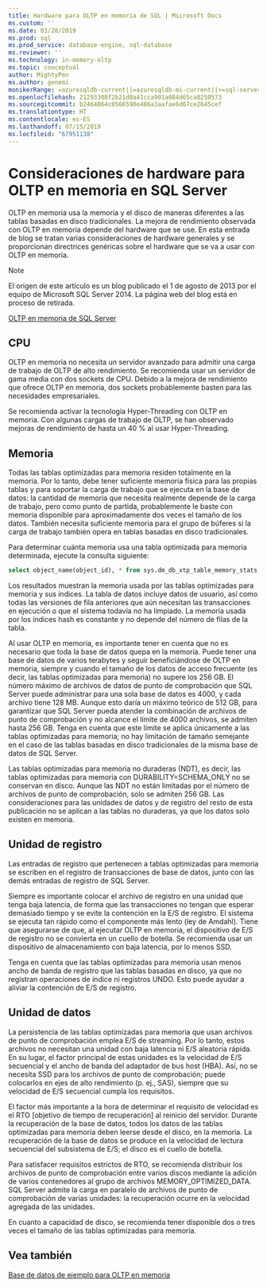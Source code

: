 ```yaml
---
title: Hardware para OLTP en memoria de SQL | Microsoft Docs
ms.custom: ''
ms.date: 03/28/2019
ms.prod: sql
ms.prod_service: database-engine, sql-database
ms.reviewer: ''
ms.technology: in-memory-oltp
ms.topic: conceptual
author: MightyPen
ms.author: genemi
monikerRange: =azuresqldb-current||=azuresqldb-mi-current||>=sql-server-2016||>=sql-server-linux-2017||=sqlallproducts-allversions
ms.openlocfilehash: 21293308f2b21d0a41cca901a084d65ca0250573
ms.sourcegitcommit: b2464064c0566590e486a3aafae6d67ce2645cef
ms.translationtype: HT
ms.contentlocale: es-ES
ms.lasthandoff: 07/15/2019
ms.locfileid: "67951138"
---
```

# <a name="hardware-considerations-for-in-memory-oltp-in-sql-server"></a>Consideraciones de hardware para OLTP en memoria en SQL Server

OLTP en memoria usa la memoria y el disco de maneras diferentes a las tablas basadas en disco tradicionales. La mejora de rendimiento observada con OLTP en memoria depende del hardware que se use. En esta entrada de blog se tratan varias consideraciones de hardware generales y se proporcionan directrices genéricas sobre el hardware que se va a usar con OLTP en memoria.

> [!NOTE]
> El origen de este artículo es un blog publicado el 1 de agosto de 2013 por el equipo de Microsoft SQL Server 2014. La página web del blog está en proceso de retirada.
>
> [OLTP en memoria de SQL Server](index.md)

<!--
    Here was the link to the blog. This blog was captured into this new article on 2018/11/30, by GeneMi (MightyPen).
    https://cloudblogs.microsoft.com/sqlserver/2013/08/01/hardware-considerations-for-in-memory-oltp-in-sql-server-2014/
    At least one pre-existing article that contained the obsolete blog link was:
        relational-databases\in-memory-oltp\sample-database-for-in-memory-oltp.md
-->

## <a name="cpu"></a>CPU

OLTP en memoria no necesita un servidor avanzado para admitir una carga de trabajo de OLTP de alto rendimiento. Se recomienda usar un servidor de gama media con dos sockets de CPU. Debido a la mejora de rendimiento que ofrece OLTP en memoria, dos sockets probablemente basten para las necesidades empresariales.

Se recomienda activar la tecnología Hyper-Threading con OLTP en memoria. Con algunas cargas de trabajo de OLTP, se han observado mejoras de rendimiento de hasta un 40 % al usar Hyper-Threading.

## <a name="memory"></a>Memoria

Todas las tablas optimizadas para memoria residen totalmente en la memoria. Por lo tanto, debe tener suficiente memoria física para las propias tablas y para soportar la carga de trabajo que se ejecuta en la base de datos: la cantidad de memoria que necesita realmente depende de la carga de trabajo, pero como punto de partida, probablemente le baste con memoria disponible para aproximadamente dos veces el tamaño de los datos. También necesita suficiente memoria para el grupo de búferes si la carga de trabajo también opera en tablas basadas en disco tradicionales.

Para determinar cuánta memoria usa una tabla optimizada para memoria determinada, ejecute la consulta siguiente:

```sql
select object_name(object_id), * from sys.dm_db_xtp_table_memory_stats;
```

Los resultados muestran la memoria usada por las tablas optimizadas para memoria y sus índices. La tabla de datos incluye datos de usuario, así como todas las versiones de fila anteriores que aún necesitan las transacciones en ejecución o que el sistema todavía no ha limpiado. La memoria usada por los índices hash es constante y no depende del número de filas de la tabla.

Al usar OLTP en memoria, es importante tener en cuenta que no es necesario que toda la base de datos quepa en la memoria. Puede tener una base de datos de varios terabytes y seguir beneficiándose de OLTP en memoria, siempre y cuando el tamaño de los datos de acceso frecuente (es decir, las tablas optimizadas para memoria) no supere los 256 GB. El número máximo de archivos de datos de punto de comprobación que SQL Server puede administrar para una sola base de datos es 4000, y cada archivo tiene 128 MB. Aunque esto daría un máximo teórico de 512 GB, para garantizar que SQL Server pueda atender la combinación de archivos de punto de comprobación y no alcance el límite de 4000 archivos, se admiten hasta 256 GB. Tenga en cuenta que este límite se aplica únicamente a las tablas optimizadas para memoria; no hay limitación de tamaño semejante en el caso de las tablas basadas en disco tradicionales de la misma base de datos de SQL Server.

Las tablas optimizadas para memoria no duraderas (NDT), es decir, las tablas optimizadas para memoria con DURABILITY=SCHEMA_ONLY no se conservan en disco. Aunque las NDT no están limitadas por el número de archivos de punto de comprobación, solo se admiten 256 GB. Las consideraciones para las unidades de datos y de registro del resto de esta publicación no se aplican a las tablas no duraderas, ya que los datos solo existen en memoria.

## <a name="log-drive"></a>Unidad de registro

Las entradas de registro que pertenecen a tablas optimizadas para memoria se escriben en el registro de transacciones de base de datos, junto con las demás entradas de registro de SQL Server.

Siempre es importante colocar el archivo de registro en una unidad que tenga baja latencia, de forma que las transacciones no tengan que esperar demasiado tiempo y se evite la contención en la E/S de registro. El sistema se ejecuta tan rápido como el componente más lento (ley de Amdahl). Tiene que asegurarse de que, al ejecutar OLTP en memoria, el dispositivo de E/S de registro no se convierta en un cuello de botella. Se recomienda usar un dispositivo de almacenamiento con baja latencia, por lo menos SSD.

Tenga en cuenta que las tablas optimizadas para memoria usan menos ancho de banda de registro que las tablas basadas en disco, ya que no registran operaciones de índice ni registros UNDO. Esto puede ayudar a aliviar la contención de E/S de registro.

## <a name="data-drive"></a>Unidad de datos

La persistencia de las tablas optimizadas para memoria que usan archivos de punto de comprobación emplea E/S de streaming. Por lo tanto, estos archivos no necesitan una unidad con baja latencia ni E/S aleatoria rápida. En su lugar, el factor principal de estas unidades es la velocidad de E/S secuencial y el ancho de banda del adaptador de bus host (HBA). Así, no se necesita SSD para los archivos de punto de comprobación; puede colocarlos en ejes de alto rendimiento (p. ej., SAS), siempre que su velocidad de E/S secuencial cumpla los requisitos.

El factor más importante a la hora de determinar el requisito de velocidad es el RTO [objetivo de tiempo de recuperación] al reinicio del servidor. Durante la recuperación de la base de datos, todos los datos de las tablas optimizadas para memoria deben leerse desde el disco, en la memoria. La recuperación de la base de datos se produce en la velocidad de lectura secuencial del subsistema de E/S; el disco es el cuello de botella.

Para satisfacer requisitos estrictos de RTO, se recomienda distribuir los archivos de punto de comprobación entre varios discos mediante la adición de varios contenedores al grupo de archivos MEMORY_OPTIMIZED_DATA. SQL Server admite la carga en paralelo de archivos de punto de comprobación de varias unidades: la recuperación ocurre en la velocidad agregada de las unidades.

En cuanto a capacidad de disco, se recomienda tener disponible dos o tres veces el tamaño de las tablas optimizadas para memoria.

## <a name="see-also"></a>Vea también

[Base de datos de ejemplo para OLTP en memoria](sample-database-for-in-memory-oltp.md)
